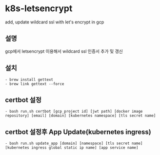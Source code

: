 # k8s-letsencrypt
add, update wildcard ssl with let's encrypt in gcp

## 설명
gcp에서 letsencrypt 이용해서 wildcard ssl 인증서 추가 및 갱신

## 설치
```
- brew install gettext
- brew link gettext --force
```

## certbot 설정
```
- bash run.sh certbot [gcp_project id] [jwt path] [docker image repository] [email] [domain] [kubernetes namespace] [tls secret name]

```

## certbot 설정후 App Update(kubernetes ingress)
```
- bash run.sh update_app [domain] [namespace] [tls secret name] [kubernetes ingress global static ip name] [app service name]

```
